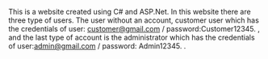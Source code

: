 This is a website created using C# and ASP.Net. In this website there are three type of users. The user without an account, customer user which has the credentials of user: customer@gmail.com / password:Customer12345. , and the last type of account is the administrator which has the credentials of user:admin@gmail.com / password: Admin12345. .
